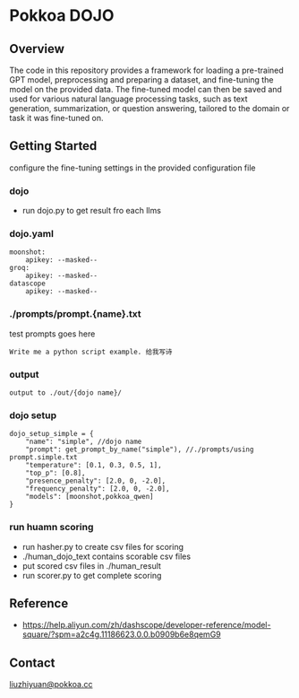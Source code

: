 # Pokkoa DOJO

## Overview

The code in this repository provides a framework for loading a pre-trained GPT model, preprocessing and preparing a dataset, and fine-tuning the model on the provided data. The fine-tuned model can then be saved and used for various natural language processing tasks, such as text generation, summarization, or question answering, tailored to the domain or task it was fine-tuned on.

## Getting Started


configure the fine-tuning settings in the provided configuration file

### dojo
- run dojo.py to get result fro each llms

### dojo.yaml
```
moonshot:
    apikey: --masked--
groq:
    apikey: --masked--
datascope
    apikey: --masked--
```

### ./prompts/prompt.{name}.txt
test prompts goes here
```
Write me a python script example. 给我写诗
```

### output
```
output to ./out/{dojo name}/
```
### dojo setup
```
dojo_setup_simple = {
    "name": "simple", //dojo name
    "prompt": get_prompt_by_name("simple"), //./prompts/using prompt.simple.txt
    "temperature": [0.1, 0.3, 0.5, 1],
    "top_p": [0.8],
    "presence_penalty": [2.0, 0, -2.0],
    "frequency_penalty": [2.0, 0, -2.0],
    "models": [moonshot,pokkoa_qwen]
}
```

### run huamn scoring
- run hasher.py to create csv files for scoring
- ./human_dojo_text contains scorable csv files
- put scored csv files in ./human_result
- run scorer.py to get complete scoring

## Reference
- https://help.aliyun.com/zh/dashscope/developer-reference/model-square/?spm=a2c4g.11186623.0.0.b0909b6e8qemG9

## Contact
liuzhiyuan@pokkoa.cc